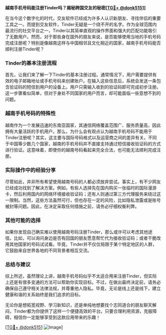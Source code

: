 **越南手机号码能注册Tinder吗？揭秘跨国交友的秘密[[TG💪+ @donk5151](https://t.me/s/donk5151)]**

在当今这个数字化的时代，交友软件已经成为许多人认识新朋友、寻找伴侣的重要工具之一。而提到交友软件，Tinder无疑是一个绕不开的名字。作为全球范围内最流行的社交平台之一，Tinder以其简单直观的操作界面和强大的匹配功能吸引了无数用户。然而，对于那些身在国外的朋友来说，是否能够使用当地的手机号码完成注册呢？特别是像越南这样与中国相邻且文化相近的国家，越南手机号码能否顺利注册Tinder呢？

### Tinder的基本注册流程

首先，让我们来了解一下Tinder的基本注册过程。通常情况下，用户需要提供有效的电子邮箱地址或手机号码来创建账户。在输入这些信息后，系统会发送一条包含验证码的短信到用户的设备上。用户只需输入收到的验证码即可完成初步注册。这一步骤看似简单，但对于身处不同国家的用户而言，却可能面临一些意想不到的问题。

### 越南手机号码的特殊性

越南作为一个发展迅速的东南亚国家，其通信网络覆盖范围广、服务质量高，因此拥有大量活跃的手机用户。那么，为什么会有观点认为越南手机号码不能用于Tinder注册呢？其实，这主要与国际号码格式以及运营商之间的差异有关。不同于中国等少数几个国家，越南的手机号码并不直接支持通过短信接收验证码的方式进行验证。这意味着，即使你的越南号码看起来完全合法，也可能无法顺利完成注册。

### 实际操作中的经验分享

尽管如此，并非所有希望使用越南号码的人都必须放弃尝试。事实上，有不少网友已经成功找到了解决方案。例如，有些人选择先在国内购买一张临时的国际漫游卡，然后利用国内的网络环境接收验证码；还有人则通过第三方代理服务来绕过这一限制。当然，这些方法虽然可行，但也存在一定的风险，比如隐私泄露或是账号被封等问题。因此，在决定采取任何措施之前，请务必仔细权衡利弊。

### 其他可能的选择

如果你发现自己确实难以使用越南号码注册Tinder，那么或许可以考虑其他途径。比如，可以询问身边是否有回国的朋友愿意帮忙代为接收验证码；或者干脆改用其他国家的号码试试看。毕竟，Tinder并不仅仅局限于某个特定地区的人群，它鼓励来自世界各地的不同背景者相互交流。

### 总结与建议

综上所述，虽然理论上讲，越南手机号码似乎不太适合用来注册Tinder，但实际上还是有很多变通的方法可以帮助你实现目标。不过，在做出最终决定前，请务必确保自己遵守相关法律法规，并尊重他人隐私。毕竟，无论是线上还是线下，建立健康和谐的关系始终是我们追求的目标。

无论你是想拓宽视野、学习新知识，还是单纯地想要找个志同道合的朋友聊天解闷，Tinder都为你提供了这样一个便捷高效的平台。只要合理利用资源，克服障碍，相信你一定能够享受到这款应用带来的乐趣！

[[TG💪+ @donk5151](https://t.me/s/donk5151) ![Image](https://i.postimg.cc/rwNCRYN7/Snipaste-2025-04-30-17-27-05.png)]